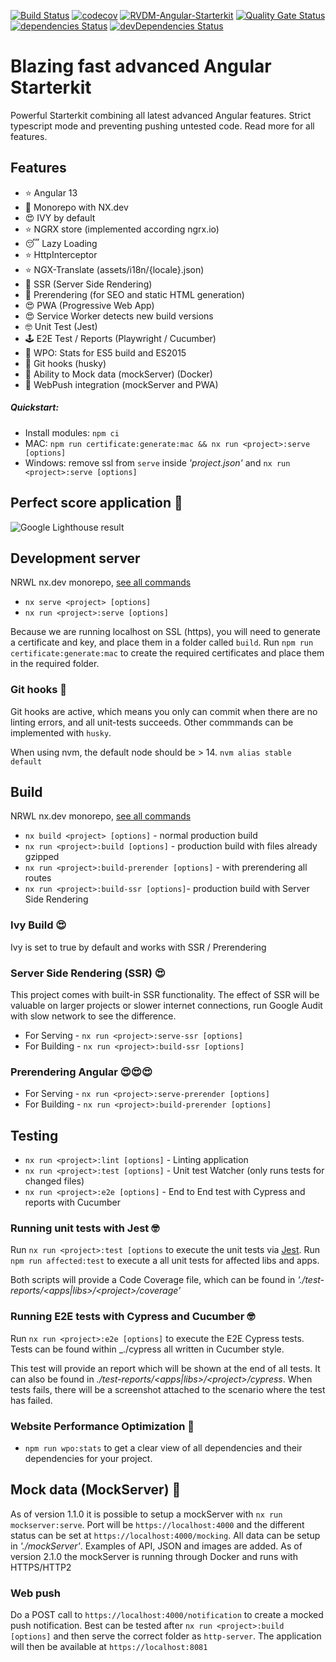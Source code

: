 [![Build Status](https://travis-ci.com/rickvandermey/angular-starterkit.svg?branch=master)](https://travis-ci.com/rickvandermey/angular-starterkit)
[![codecov](https://codecov.io/gh/rickvandermey/angular-starterkit/branch/master/graph/badge.svg)](https://codecov.io/gh/rickvandermey/angular-starterkit)
[![RVDM-Angular-Starterkit](https://img.shields.io/endpoint?url=https://dashboard.cypress.io/badge/simple/i6rrnt&style=flat&logo=cypress)](https://dashboard.cypress.io/projects/i6rrnt/runs)
[![Quality Gate Status](https://sonarcloud.io/api/project_badges/measure?project=RVDM-Angular-Starterkit&metric=alert_status)](https://sonarcloud.io/dashboard?id=RVDM-Angular-Starterkit)
[![dependencies Status](https://david-dm.org/rickvandermey/angular-starterkit.svg)](https://david-dm.org/rickvandermey/angular-starterkit)
[![devDependencies Status](https://david-dm.org/rickvandermey/angular-starterkit/dev-status.svg)](https://david-dm.org/rickvandermey/angular-starterkit?type=dev)

# Blazing fast advanced Angular Starterkit

Powerful Starterkit combining all latest advanced Angular features. Strict typescript mode and preventing pushing untested code. Read more for all features.

## Features

-   ⭐️ Angular 13
-   🎁 Monorepo with NX.dev
-   😍 IVY by default
-   ⭐️ NGRX store (implemented according ngrx.io)
-   😴 Lazy Loading
-   ⭐️ HttpInterceptor
-   ⭐️ NGX-Translate (assets/i18n/{locale}.json)
-   🚀 SSR (Server Side Rendering)
-   🚀 Prerendering (for SEO and static HTML generation)
-   😍 PWA (Progressive Web App)
-   😍 Service Worker detects new build versions
-   🤓 Unit Test (Jest)
-   🕹️ E2E Test / Reports (Playwright / Cucumber)
-   🚀 WPO: Stats for ES5 build and ES2015
-   🎯 Git hooks (husky)
-   🤩 Ability to Mock data (mockServer) (Docker)
-   🎰 WebPush integration (mockServer and PWA)

##### Quickstart:

-   Install modules: `npm ci`
-   MAC: `npm run certificate:generate:mac && nx run <project>:serve [options]`
-   Windows: remove ssl from `serve` inside _'project.json'_ and `nx run <project>:serve [options]`

## Perfect score application 🤩

![Google Lighthouse result](https://angular.rickvandermeij.nl/assets/google-audit.png)

## Development server

NRWL nx.dev monorepo, [see all commands](https://nx.dev/l/a/cli/serve)

-   `nx serve <project> [options]`
-   `nx run <project>:serve [options]`

Because we are running localhost on SSL (https), you will need to generate a certificate and key, and place them in a folder called `build`. Run `npm run certificate:generate:mac` to create the required certificates and place them in the required folder.

### Git hooks 🎯

Git hooks are active, which means you only can commit when there are no linting errors, and all unit-tests succeeds. Other commmands can be implemented with `husky`.

When using nvm, the default node should be > 14. `nvm alias stable default`

## Build

NRWL nx.dev monorepo, [see all commands](https://nx.dev/l/a/cli/build)

-   `nx build <project> [options]` - normal production build
-   `nx run <project>:build [options]` - production build with files already gzipped
-   `nx run <project>:build-prerender [options]` - with prerendering all routes
-   `nx run <project>:build-ssr [options]`- production build with Server Side Rendering

### Ivy Build 😍

Ivy is set to true by default and works with SSR / Prerendering

### Server Side Rendering (SSR) 😍

This project comes with built-in SSR functionality. The effect of SSR will be valuable on larger projects or slower internet connections, run Google Audit with slow network to see the difference.

-   For Serving - `nx run <project>:serve-ssr [options]`
-   For Building - `nx run <project>:build-ssr [options]`

### Prerendering Angular 😍😍😍

-   For Serving - `nx run <project>:serve-prerender [options]`
-   For Building - `nx run <project>:build-prerender [options]`

## Testing

-   `nx run <project>:lint [options]` - Linting application
-   `nx run <project>:test [options]` - Unit test Watcher (only runs tests for changed files)
-   `nx run <project>:e2e [options]` - End to End test with Cypress and reports with Cucumber

### Running unit tests with Jest 🤓

Run `nx run <project>:test [options` to execute the unit tests via [Jest](https://jestjs.io/).
Run `npm run affected:test` to execute a all unit tests for affected libs and apps.

Both scripts will provide a Code Coverage file, which can be found in _'./test-reports/<apps|libs>/\<project>/coverage'_

### Running E2E tests with Cypress and Cucumber 🤓

Run `nx run <project>:e2e [options]` to execute the E2E Cypress tests. Tests can be found within \_./cypress all written in Cucumber style.

This test will provide an report which will be shown at the end of all tests. It can also be found in _./test-reports/<apps|libs>/\<project>/cypress_. When tests fails, there will be a screenshot attached to the scenario where the test has failed.

### Website Performance Optimization 🚀

-   `npm run wpo:stats` to get a clear view of all dependencies and their dependencies for your project.

## Mock data (MockServer) 🤩

As of version 1.1.0 it is possible to setup a mockServer with `nx run mockserver:serve`. Port will be `https://localhost:4000` and the different status can be set at `https://localhost:4000/mocking`. All data can be setup in _'./mockServer'_. Examples of API, JSON and images are added.
As of version 2.1.0 the mockServer is running through Docker and runs with HTTPS/HTTP2

### Web push

Do a POST call to `https://localhost:4000/notification` to create a mocked push notification.
Best can be tested after `nx run <project>:build [options]` and then serve the correct folder as `http-server`. The application will then be available at `https://localhost:8081`
